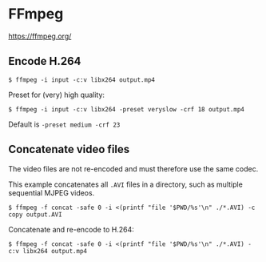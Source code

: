 # FFmpeg
https://ffmpeg.org/

## Encode H.264

```shell
$ ffmpeg -i input -c:v libx264 output.mp4
```

Preset for (very) high quality:  

```shell
$ ffmpeg -i input -c:v libx264 -preset veryslow -crf 18 output.mp4
```
Default is `-preset medium -crf 23`


## Concatenate video files
The video files are not re-encoded and must therefore use the same codec.

This example concatenates all `.AVI` files in a directory, such as multiple sequential MJPEG videos.

```shell
$ ffmpeg -f concat -safe 0 -i <(printf "file '$PWD/%s'\n" ./*.AVI) -c copy output.AVI
```

Concatenate and re-encode to H.264:
```shell
$ ffmpeg -f concat -safe 0 -i <(printf "file '$PWD/%s'\n" ./*.AVI) -c:v libx264 output.mp4
```
